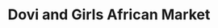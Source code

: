 ---
title: "Dovi and Girls African Market"
url: /buffalo/dovi-and-girls-african-market/
shop: Kleidung
---